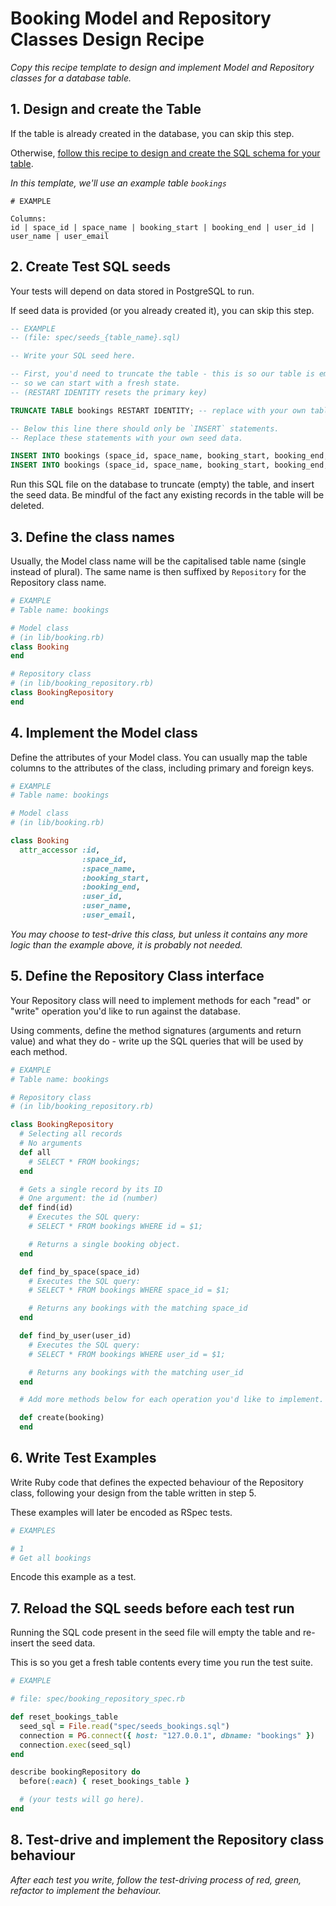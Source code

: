 # Booking Model and Repository Classes Design Recipe

_Copy this recipe template to design and implement Model and Repository classes for a database table._

## 1. Design and create the Table

If the table is already created in the database, you can skip this step.

Otherwise, [follow this recipe to design and create the SQL schema for your table](./single_table_design_recipe_template.md).

_In this template, we'll use an example table `bookings`_

```
# EXAMPLE

Columns:
id | space_id | space_name | booking_start | booking_end | user_id | user_name | user_email
```

## 2. Create Test SQL seeds

Your tests will depend on data stored in PostgreSQL to run.

If seed data is provided (or you already created it), you can skip this step.

```sql
-- EXAMPLE
-- (file: spec/seeds_{table_name}.sql)

-- Write your SQL seed here.

-- First, you'd need to truncate the table - this is so our table is emptied between each test run,
-- so we can start with a fresh state.
-- (RESTART IDENTITY resets the primary key)

TRUNCATE TABLE bookings RESTART IDENTITY; -- replace with your own table name.

-- Below this line there should only be `INSERT` statements.
-- Replace these statements with your own seed data.

INSERT INTO bookings (space_id, space_name, booking_start, booking_end, user_id, user_name, user_email) VALUES (1, "Cottage", "2022-09-06", "2022-09-08", 1, "Brit", "makers@hotmail.com");
INSERT INTO bookings (space_id, space_name, booking_start, booking_end, user_id, user_name, user_email) VALUES (2, "Apartment", "2022-09-10", "2022-09-14", 2, "Nas", "hotstuff@gmail.com");
```

Run this SQL file on the database to truncate (empty) the table, and insert the seed data. Be mindful of the fact any existing records in the table will be deleted.

## 3. Define the class names

Usually, the Model class name will be the capitalised table name (single instead of plural). The same name is then suffixed by `Repository` for the Repository class name.

```ruby
# EXAMPLE
# Table name: bookings

# Model class
# (in lib/booking.rb)
class Booking
end

# Repository class
# (in lib/booking_repository.rb)
class BookingRepository
end
```

## 4. Implement the Model class

Define the attributes of your Model class. You can usually map the table columns to the attributes of the class, including primary and foreign keys.

```ruby
# EXAMPLE
# Table name: bookings

# Model class
# (in lib/booking.rb)

class Booking
  attr_accessor :id,
                :space_id,
                :space_name,
                :booking_start,
                :booking_end,
                :user_id,
                :user_name,
                :user_email,

```

_You may choose to test-drive this class, but unless it contains any more logic than the example above, it is probably not needed._

## 5. Define the Repository Class interface

Your Repository class will need to implement methods for each "read" or "write" operation you'd like to run against the database.

Using comments, define the method signatures (arguments and return value) and what they do - write up the SQL queries that will be used by each method.

```ruby
# EXAMPLE
# Table name: bookings

# Repository class
# (in lib/booking_repository.rb)

class BookingRepository
  # Selecting all records
  # No arguments
  def all
    # SELECT * FROM bookings;
  end

  # Gets a single record by its ID
  # One argument: the id (number)
  def find(id)
    # Executes the SQL query:
    # SELECT * FROM bookings WHERE id = $1;

    # Returns a single booking object.
  end

  def find_by_space(space_id)
    # Executes the SQL query:
    # SELECT * FROM bookings WHERE space_id = $1;

    # Returns any bookings with the matching space_id
  end

  def find_by_user(user_id)
    # Executes the SQL query:
    # SELECT * FROM bookings WHERE user_id = $1;

    # Returns any bookings with the matching user_id
  end

  # Add more methods below for each operation you'd like to implement.

  def create(booking)
  end
```

## 6. Write Test Examples

Write Ruby code that defines the expected behaviour of the Repository class, following your design from the table written in step 5.

These examples will later be encoded as RSpec tests.

```ruby
# EXAMPLES

# 1
# Get all bookings
```

Encode this example as a test.

## 7. Reload the SQL seeds before each test run

Running the SQL code present in the seed file will empty the table and re-insert the seed data.

This is so you get a fresh table contents every time you run the test suite.

```ruby
# EXAMPLE

# file: spec/booking_repository_spec.rb

def reset_bookings_table
  seed_sql = File.read("spec/seeds_bookings.sql")
  connection = PG.connect({ host: "127.0.0.1", dbname: "bookings" })
  connection.exec(seed_sql)
end

describe bookingRepository do
  before(:each) { reset_bookings_table }

  # (your tests will go here).
end
```

## 8. Test-drive and implement the Repository class behaviour

_After each test you write, follow the test-driving process of red, green, refactor to implement the behaviour._
